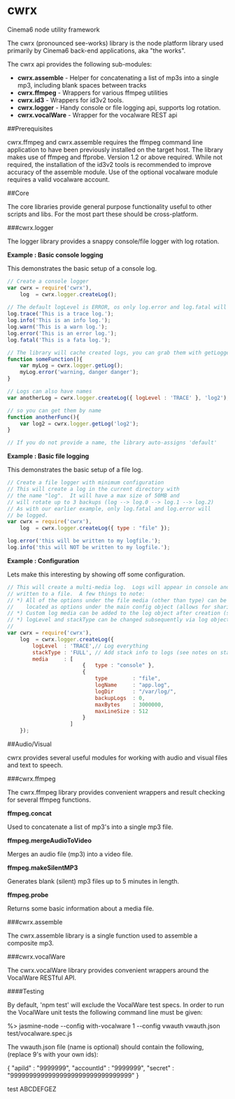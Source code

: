 cwrx
===

Cinema6 node utility framework

The cwrx (pronounced see-works) library is the node platform library used primarily by Cinema6 back-end applications, aka "the works".

The cwrx api provides the following sub-modules:
* __cwrx.assemble__ - Helper for concatenating a list of mp3s into a single mp3, including blank spaces between tracks
* __cwrx.ffmpeg__ - Wrappers for various ffmpeg utilities
* __cwrx.id3__ - Wrappers for id3v2 tools.
* __cwrx.logger__ - Handy console or file logging api, supports log rotation.
* __cwrx.vocalWare__ - Wrapper for the vocalware REST api

##Prerequisites

cwrx.ffmpeg and cwrx.assemble requires the ffmpeg command line application to have been previously installed on the target host.  The library makes use of ffmpeg and ffprobe.   Version 1.2 or above required.  While not required, the installation of the id3v2 tools is recommended to improve accuracy of the assemble module. Use of the optional vocalware module requires a valid vocalware account.

##Core

The core libraries provide general purpose functionality useful to other scripts and libs.  For the most part these should be cross-platform.

###cwrx.logger

The logger library provides a snappy console/file logger with log rotation.  

__Example : Basic console logging__

This demonstrates the basic setup of a console log.

```javascript
// Create a console logger
var cwrx = require('cwrx'),
    log  = cwrx.logger.createLog();
    
// The default logLevel is ERROR, os only log.error and log.fatal will be logged
log.trace('This is a trace log.');
log.info('This is an info log.');
log.warn('This is a warn log.');
log.error('This is an error log.');
log.fatal('This is a fata log.');

// The library will cache created logs, you can grab them with getLogger
function someFunction(){
    var myLog = cwrx.logger.getLog();
    myLog.error('warning, danger danger');
}

// Logs can also have names
var anotherLog = cwrx.logger.createLog({ logLevel : 'TRACE' }, 'log2');

// so you can get them by name
function anotherFunc(){
    var log2 = cwrx.logger.getLog('log2');
}

// If you do not provide a name, the library auto-assigns 'default'
```

__Example : Basic file logging__

This demonstrates the basic setup of a file log.
```javascript
// Create a file logger with minimum configuration
// This will create a log in the current directory with
// the name "log".  It will have a max size of 50MB and
// will rotate up to 3 backups (log --> log.0 --> log.1 --> log.2)
// As with our earlier example, only log.fatal and log.error will
// be logged.
var cwrx = require('cwrx'),
    log  = cwrx.logger.createLog({ type : "file" });

log.error('this will be written to my logfile.');
log.info('this will NOT be written to my logfile.');
```

__Example : Configuration__

Lets make this interesting by showing off some configuration.
```javascript
// This will create a multi-media log.  Logs will appear in console and be
// written to a file.  A few things to note:
// *) All of the options under the file media (other than type) can be
//    located as options under the main config object (allows for sharing)
// *) Custom log media can be added to the log object after creation (see addLogMedia).
// *) logLevel and stackType can be changed subsequently via log object methods.
//
var cwrx = require('cwrx'),
    log  = cwrx.logger.createLog({
        logLevel  : 'TRACE',// Log everything
        stackType : 'FULL', // Add stack info to logs (see notes on stack and performance)
        media     : [
                        {   type : "console" },
                        {
                            type        : "file",
                            logName     : "app.log",
                            logDir      : "/var/log/",
                            backupLogs  : 0,
                            maxBytes    : 3000000,
                            maxLineSize : 512
                        }
                    ]
    });
```
##Audio/Visual

cwrx provides several useful modules for working with audio and visual files and text to speech.

###cwrx.ffmpeg

The cwrx.ffmpeg library provides convenient wrappers and result checking for several ffmpeg functions.

__ffmpeg.concat__

Used to concatenate a list of mp3's into a single mp3 file.

__ffmpeg.mergeAudioToVideo__

Merges an audio file (mp3) into a video file.

__ffmpeg.makeSilentMP3__

Generates blank (silent) mp3 files up to 5 minutes in length.

__ffmpeg.probe__

Returns some basic information about a media file.

###cwrx.assemble

The cwrx.assemble library is a single function used to assemble a composite mp3.

###cwrx.vocalWare

The cwrx.vocalWare library provides convenient wrappers around the VocalWare RESTful API.

####Testing

By default, 'npm test' will exclude the VocalWare test specs.  In order to run the VocalWare unit tests the following command line must be given:

%> jasmine-node --config with-vocalware 1 --config vwauth vwauth.json test/vocalware.spec.js 

The vwauth.json file (name is optional) should contain the following, (replace 9's with your own ids):

{
    "apiId"       : "9999999",
    "accountId"   : "9999999",
    "secret"      : "99999999999999999999999999999999"
}

test ABCDEFGEZ
